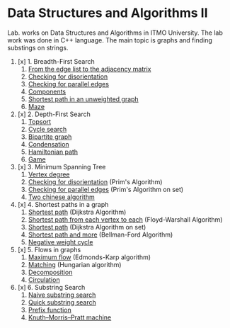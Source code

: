 # Data Structures and Algorithms II

Lab. works on Data Structures and Algorithms in ITMO University. The lab work was done in C++ language. The main topic is graphs and finding substings on strings.

1. [x] 1. Breadth-First Search
    1. [From the edge list to the adjacency matrix](https://github.com/I-SER-I/ITMO-Algorithms-2-sem/blob/master/Lab%201/A.cpp)
    2. [Checking for disorientation](https://github.com/I-SER-I/ITMO-Algorithms-2-sem/blob/master/Lab%201/B.cpp)
    3. [Checking for parallel edges](https://github.com/I-SER-I/ITMO-Algorithms-2-sem/blob/master/Lab%201/C.cpp)
    4. [Components](https://github.com/I-SER-I/ITMO-Algorithms-2-sem/blob/master/Lab%201/D.cpp)
    5. [Shortest path in an unweighted graph](https://github.com/I-SER-I/ITMO-Algorithms-2-sem/blob/master/Lab%201/E.cpp)
    6. [Maze](https://github.com/I-SER-I/ITMO-Algorithms-2-sem/blob/master/Lab%201/F.cpp)
2. [x] 2. Depth-First Search
    1. [Topsort](https://github.com/I-SER-I/ITMO-Algorithms-2-sem/blob/master/Lab%202/A.cpp)
    2. [Cycle search](https://github.com/I-SER-I/ITMO-Algorithms-2-sem/blob/master/Lab%202/B.cpp)
    3. [Bipartite graph](https://github.com/I-SER-I/ITMO-Algorithms-2-sem/blob/master/Lab%202/C.cpp)
    4. [Сondensation](https://github.com/I-SER-I/ITMO-Algorithms-2-sem/blob/master/Lab%202/D.cpp)
    5. [Hamiltonian path](https://github.com/I-SER-I/ITMO-Algorithms-2-sem/blob/master/Lab%202/E.cpp)
    6. [Game](https://github.com/I-SER-I/ITMO-Algorithms-2-sem/blob/master/Lab%202/F.cpp)
3. [x] 3. Minimum Spanning Tree
    1. [Vertex degree](https://github.com/I-SER-I/ITMO-Algorithms-2-sem/blob/master/Lab%203/A.cpp)
    2. [Checking for disorientation](https://github.com/I-SER-I/ITMO-Algorithms-2-sem/blob/master/Lab%203/B.cpp) (Prim's Algorithm)
    3. [Checking for parallel edges](https://github.com/I-SER-I/ITMO-Algorithms-2-sem/blob/master/Lab%203/C.cpp) (Prim's Algorithm on set)
    4. [Two chinese algorithm](https://github.com/I-SER-I/ITMO-Algorithms-2-sem/blob/master/Lab%203/D.cpp)
4. [x] 4. Shortest paths in a graph
    1. [Shortest path](https://github.com/I-SER-I/ITMO-Algorithms-2-sem/blob/master/Lab%204/A.cpp) (Dijkstra Algorithm)
    2. [Shortest path from each vertex to each](https://github.com/I-SER-I/ITMO-Algorithms-2-sem/blob/master/Lab%204/B.cpp) (Floyd-Warshall Algorithm)
    3. [Shortest path](https://github.com/I-SER-I/ITMO-Algorithms-2-sem/blob/master/Lab%204/C.cpp) (Dijkstra Algorithm on set)
    4. [Shortest path and more](https://github.com/I-SER-I/ITMO-Algorithms-2-sem/blob/master/Lab%204/D.cpp) (Bellman-Ford Algorithm)
    5. [Negative weight cycle](https://github.com/I-SER-I/ITMO-Algorithms-2-sem/blob/master/Lab%204/E.cpp)
5. [x] 5. Flows in graphs
    1. [Maximum flow](https://github.com/I-SER-I/ITMO-Algorithms-2-sem/blob/master/Lab%205/A.cpp) (Edmonds-Karp algorithm)
    2. [Matching](https://github.com/I-SER-I/ITMO-Algorithms-2-sem/blob/master/Lab%205/B.cpp) (Hungarian algorithm)
    3. [Decomposition](https://github.com/I-SER-I/ITMO-Algorithms-2-sem/blob/master/Lab%205/C.cpp)
    4. [Circulation](https://github.com/I-SER-I/ITMO-Algorithms-2-sem/blob/master/Lab%205/D.cpp)
6. [x] 6. Substring Search
    1. [Naive substring search](https://github.com/I-SER-I/ITMO-Algorithms-2-sem/blob/master/Lab%206/A.scala)
    2. [Quick substring search](https://github.com/I-SER-I/ITMO-Algorithms-2-sem/blob/master/Lab%206/B.cs)
    3. [Prefix function](https://github.com/I-SER-I/ITMO-Algorithms-2-sem/blob/master/Lab%206/C.rb)
    4. [Knuth–Morris–Pratt machine](https://github.com/I-SER-I/ITMO-Algorithms-2-sem/blob/master/Lab%206/D.kt)
